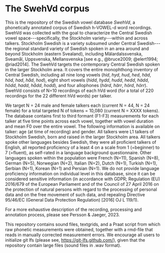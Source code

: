 # The SwehVd corpus
This is the repository of the Swedish vowel database *SwehVd*, a phonetically annotated corpus of Swedish h-VOWEL-d word recordings. SwehVd was collected with the goal to characterize the Central Swedish vowel space---specifically, the Stockholm variety---within and across talkers. Stockholm Swedish is a variety subsumed under Central Swedish---the regional standard variety of Swedish spoken in an area around and beyond Stockholm (eastern Svealand), including Mälardalssvenska, Sveamål, Uppsvenska, Mellansvenska [see e.g., @bruce2009; @elert1994; @riad2014]. The SwehVd targets the contemporary Central Swedish spoken in the larger Stockholm area. It covers the entire monophthong inventory of Central Swedish, including all nine long vowels (*hid*, *hyd*, *hud*, *hed*, *häd*, *höd*, *had*, *håd*, *hod*), eight short vowels (*hidd*, *hydd*, *hudd*, *hedd*, *hädd*, *hödd*, *hadd*, *hådd*, *hodd*), and four allophones (*härd*, *härr*, *hörd*, *hörr*). SwehVd consists of N=10 recordings of each hVd word (for a total of 220 recordings for the 22 different hVd words) per talker. 

We target N = 24 male and female talkers each (current N = 44, N = 24 female) for a total targeted N of tokens = 10,080 (current N = XXXX tokens). The database contains first to third formant (F1-F3) measurements for each talker at five time points across each vowel, together with vowel duration and mean F0 over the entire vowel. The following information is available on talker: age (at time of recording) and gender. All talkers were L1 talkers of Stockholm Swedish, born and raised in the larger Stockholm area. All talkers spoke other languages besides Swedish, they were all proficient talkers of English, all reported proficiency of a least 4 on a scale from 1 (=beginner) to 7 (=fluent), as self-rated in a language background questionnaire. Other languages spoken within the population were French (N=11), Spanish (N=8), German (N=5), Norwegian (N=2), Italian (N=2), Dutch (N=1), Turkish (N=1), Serbian (N=1), Korean (N=1) and Persian (N=1). We do not provide language proficiency information on individual level in this database, since it can be considered sensitive information (in accordance with GDPR; Regulation (EU) 2016/679 of the European Parliament and of the Council of 27 April 2016 on the protection of natural persons with regard to the processing of personal data and on the free movement of such data, and repealing Directive 95/46/EC (General Data Protection Regulation) [2016] OJ L 119/1).

For a more exhaustive description of the recording, processing and annotation process, please see Persson & Jaeger, 2023.

This repository contains sound files, textgrids, and a Praat script from which raw phonetic measurements were obtained, together with a rmd-file that reads in manually corrected measurement errors. We encourage all users to initialize git lfs (please see, https://git-lfs.github.com/), given that the repository contain large files (sound files in .wav format).